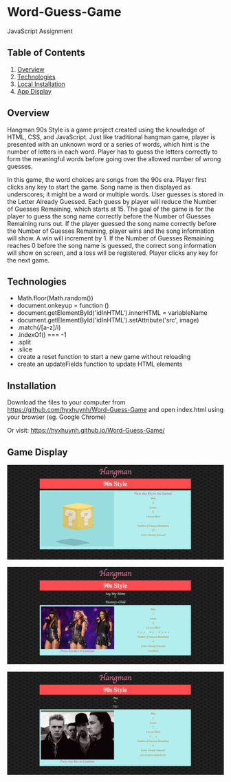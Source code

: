 # Word-Guess-Game
JavaScript Assignment

## Table of Contents 
1. [Overview](#overview)
2. [Technologies](#technologies)
3. [Local Installation](#installation)
4. [App Display](#display)

<a name="overview"></a>
## Overview

Hangman 90s Style is a game project created using the knowledge of HTML, CSS, and JavaScript. Just like traditional hangman game, player is presented with an unknown word or a series of words, which hint is the number of letters in each word. Player has to guess the letters correctly to form the meaningful words before going over the allowed number of wrong guesses. 

In this game, the word choices are songs from the 90s era. Player first clicks any key to start the game. Song name is then displayed as underscores; it might be a word or multiple words. User guesses is stored in the Letter Already Guessed. Each guess by player will reduce the Number of Guesses Remaining, which starts at 15. The goal of the game is for the player to guess the song name correctly before the Number of Guesses Remaining runs out. If the player guessed the song name correctly before the Number of Guesses Remaining, player wins and the song information will show. A win will increment by 1. If the Number of Guesses Remaining reaches 0 before the song name is guessed, the correct song information will show on screen, and a loss will be registered. Player clicks any key for the next game.  

<a name="Technologies"></a>
## Technologies

* Math.floor(Math.random())
* document.onkeyup = function ()
* document.getElementById('idInHTML').innerHTML = variableName
* document.getElementById('idInHTML').setAttribute('src', image)
* .match(/[a-z]/i)
* .indexOf() === -1 
* .split
* .slice
* create a reset function to start a new game without reloading
* create an updateFields function to update HTML elements

<a name="Installation"></a>
## Installation

Download the files to your computer from https://github.com/hyxhuynh/Word-Guess-Game and open index.html using your browser (eg. Google Chrome)

Or visit: https://hyxhuynh.github.io/Word-Guess-Game/

<a name="App Display"></a>
## Game Display

![](assets/images/default_screen.png)

![](assets/images/win_screen.png)

![](assets/images/loss_screen.png)
